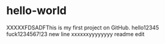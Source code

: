 # hello-world
XXXXXFDSADFThis is my first project on GitHub.
hello12345
fuck1234567!23
new line xxxxxxyyyyyyyy
readme edit
